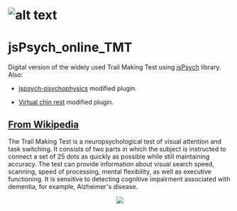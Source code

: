#  ![alt text](https://liaa.dc.uba.ar/wp-content/uploads/2018/01/icon.png) 
# jsPsych_online_TMT 

Digital version of the widely used Trail Making Test using [jsPsych](https://github.com/jspsych/jsPsych) library. Also:

* [jspsych-psychophysics](https://github.com/kurokida/jspsych-psychophysics) modified plugin.

* [Virtual chin rest](https://github.com/QishengLi/virtual_chinrest/) modified plugin.

## [From Wikipedia](https://en.wikipedia.org/wiki/Trail_Making_Test)

The Trail Making Test is a neuropsychological test of visual attention and task switching. It consists of two parts in which the subject is instructed to connect a set of 25 dots as quickly as possible while still maintaining accuracy. The test can provide information about visual search speed, scanning, speed of processing, mental flexibility, as well as executive functioning. It is sensitive to detecting cognitive impairment associated with dementia, for example, Alzheimer's disease.

 <p align="center">
  <img src="https://upload.wikimedia.org/wikipedia/commons/thumb/2/28/Trails.jpg/290px-Trails.jpg" />
</p>
